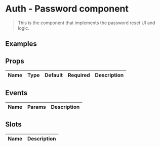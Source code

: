 # Auth - Password component

> This is the component that implements the password reset UI and logic. 

## Examples

## Props
| Name | Type | Default | Required | Description |
|------|------|---------|----------|-------------|

## Events
| Name | Params | Description |
|------|--------|-------------|

## Slots
| Name | Description |
|------|-------------|

